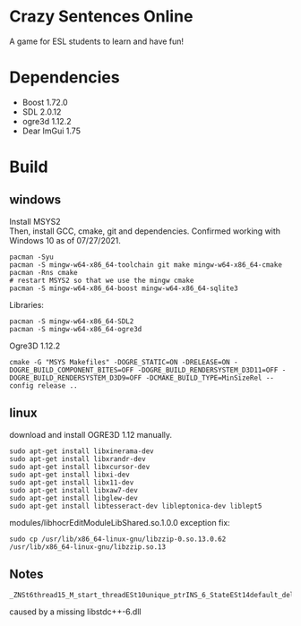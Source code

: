 # Crazy Sentences Online
A game for ESL students to learn and have fun!

# Dependencies
* Boost 1.72.0
* SDL 2.0.12
* ogre3d 1.12.2
* Dear ImGui 1.75

# Build

## windows

Install MSYS2<BR>
Then, install GCC, cmake, git and dependencies. Confirmed working with Windows 10 as of 07/27/2021.
```shell
pacman -Syu
pacman -S mingw-w64-x86_64-toolchain git make mingw-w64-x86_64-cmake
pacman -Rns cmake
# restart MSYS2 so that we use the mingw cmake
pacman -S mingw-w64-x86_64-boost mingw-w64-x86_64-sqlite3
```
Libraries:
```shell
pacman -S mingw-w64-x86_64-SDL2
pacman -S mingw-w64-x86_64-ogre3d
```

Ogre3D 1.12.2

```shell
cmake -G "MSYS Makefiles" -DOGRE_STATIC=ON -DRELEASE=ON -DOGRE_BUILD_COMPONENT_BITES=OFF -DOGRE_BUILD_RENDERSYSTEM_D3D11=OFF -DOGRE_BUILD_RENDERSYSTEM_D3D9=OFF -DCMAKE_BUILD_TYPE=MinSizeRel --config release ..
```

## linux

download and install OGRE3D 1.12 manually.

```shell
sudo apt-get install libxinerama-dev
sudo apt-get install libxrandr-dev
sudo apt-get install libxcursor-dev
sudo apt-get install libxi-dev
sudo apt-get install libx11-dev
sudo apt-get install libxaw7-dev
sudo apt-get install libglew-dev
sudo apt-get install libtesseract-dev libleptonica-dev liblept5
```

modules/libhocrEditModuleLibShared.so.1.0.0 exception fix:
```shell
sudo cp /usr/lib/x86_64-linux-gnu/libzzip-0.so.13.0.62 /usr/lib/x86_64-linux-gnu/libzzip.so.13
```

## Notes

```shell
_ZNSt6thread15_M_start_threadESt10unique_ptrINS_6_StateESt14default_deleteIS1_EEPFvvE
```
caused by a missing libstdc++-6.dll
